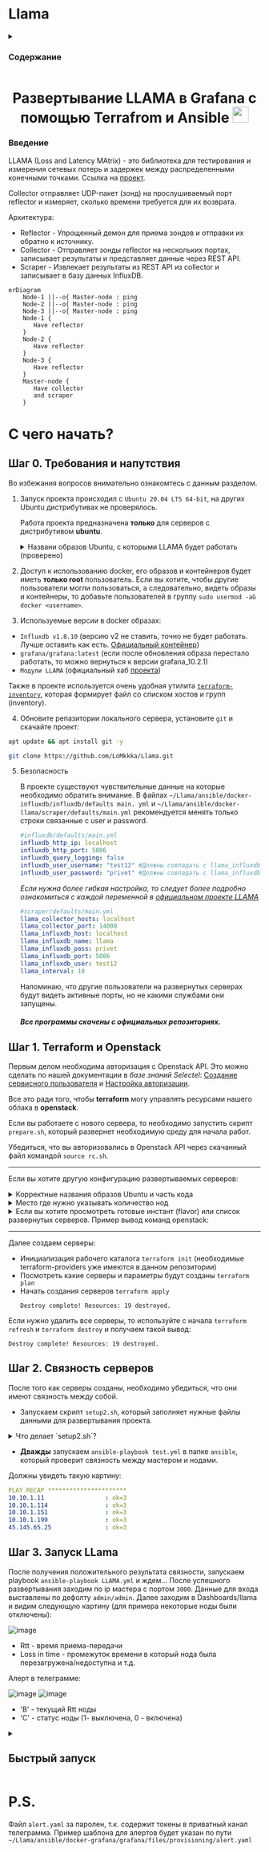# Llama

<details>
<summary>
<h3>Содержание</h3>
</summary>
    
- [Введение](#введение)
- [С чего начать?](#с-чего-начать)
    - [Шаг 0. Требования и напутствия](#шаг-0-требования-и-напутствия)
    - [Шаг 1. Terraform и Openstack](#шаг-1-terraform-и-openstack)
    - [Шаг 2. Связность серверов](#шаг-2-связность-серверов)
    - [Шаг 3. Запуск LLama](#шаг-3-запуск-llama)
- [Быстрый запуск](#быстрый-запуск)
- [P.S.](#ps)
</details>



<h1 align="center">Развертывание LLAMA в Grafana с помощью Terrafrom и Ansible</a> 
<img src="https://github.com/blackcater/blackcater/raw/main/images/Hi.gif" height="32"/></h1>

### Введение

LLAMA (Loss and Latency MAtrix) - это библиотека для тестирования и измерения сетевых потерь и задержек между распределенными конечными точками. Ссылка на [проект](https://github.com/dropbox/llama).

Collector отправляет UDP-пакет (зонд) на прослушиваемый порт reflector и измеряет, сколько времени требуется для их возврата.

Архитектура:
- Reflector - Упрощенный демон для приема зондов и отправки их обратно к источнику.
- Collector - Отправляет зонды reflector на нескольких портах, записывает результаты и представляет данные через REST API.
- Scraper - Извлекает результаты из REST API из collector и записывает в базу данных InfluxDB.

```mermaid
erDiagram
    Node-1 ||--o{ Master-node : ping
    Node-2 ||--o{ Master-node : ping
    Node-3 ||--o{ Master-node : ping
    Node-1 {
       Have reflector
    }
    Node-2 {
       Have reflector
    }
    Node-3 {
       Have reflector
    }
    Master-node {
       Have collector
       and scraper
    }
```

# С чего начать?

## Шаг 0. Требования и напутствия

Во избежания вопросов внимательно ознакомтесь с данным разделом.

1. Запуск проекта происходил с `Ubuntu 20.04 LTS 64-bit`, на других Ubuntu дистрибутивах не проверялось. 
         
   Работа проекта предназначена **только** для серверов с дистрибутивом **ubuntu**.

   <details>
   <summary>Названи образов Ubuntu, с которыми LLAMA будет работать (проверено)</summary>

   - Ubuntu 16.04 LTS 64-bit 
   - Ubuntu 18.04 LTS 64-bit 
   - Ubuntu 20.04 LTS 64-bit 
   - Ubuntu 22.04 LTS 64-bit 
   </details>

2. Доступ к использованию  docker, его образов и контейнеров будет иметь **только root** пользователь. Если вы хотите, чтобы другие пользователи могли пользоваться, а следовательно, видеть образы и контейнеры, то добавьте пользователей в группу `sudo usermod -aG docker <username>`.

3. Используемые версии в docker образах:
- `Influxdb v1.8.10` (версию v2 не ставить, точно не будет работать. Лучше оставить как есть. [Официальный контейнер](https://github.com/influxdata/influxdata-docker/tree/577416b29d72aa5b7199c4c67702448152219d78/influxdb/1.8/alpine))
- `grafana/grafana:latest` (если после обновления образа перестало работать, то можно вернуться к версии grafana_10.2.1)
- `Модули LLAMA` (официальный хаб [проекта](https://github.com/dropbox/llama))

Также в проекте используется очень удобная утилита [`terraform-inventory`](https://github.com/adammck/terraform-inventory), которая формирует файл со списком хостов и групп (inventory).

4. Обновите репазитории локального сервера, установите `git` и скачайте проект:
```bash
apt update && apt install git -y
```
```bash
git clone https://github.com/LoMkkka/Llama.git
```

5. Безопасность

   В проекте существуют чувствительные данные на которые необходимо обратить внимание. В файлах `~/Llama/ansible/docker-influxdb/influxdb/defaults main. yml` и `~/Llama/ansible/docker-llama/scraper/defaults/main.yml` рекомендуется менять только строки связанные с user и password.
   ```yaml
   #influxdb/defaults/main.yml
   influxdb_http_ip: localhost
   influxdb_http_port: 5086
   influxdb_query_logging: false
   influxdb_user_username: "test12" #Должны совпадать с llama_influxdb_pass
   influxdb_user_password: "privet" #Должны совпадать с llama_influxdb_user
   ```
   *Если нужна более гибкая настройка, то следует более подробно ознакомиться с каждой переменной в [официальном проекте LLAMA](https://github.com/dropbox/llama)*
   ```yaml
   #scraper/defaults/main.yml
   llama_collector_hosts: localhost 
   llama_collector_port: 14000
   llama_influxdb_host: localhost 
   llama_influxdb_name: llama
   llama_influxdb_pass: privet
   llama_influxdb_port: 5086
   llama_influxdb_user: test12
   llama_interval: 10
   ```
   Напоминаю, что другие пользователи на развернутых серверах будут видеть активные порты, но не какими службами они запущены.

   #### ***Все программы скачены с официальных репозиториях.***

## Шаг 1. Terraform и Openstack

Первым делом необходима авторизация с Openstack API. Это можно сделать по нашей документации в *базе знаний Selectel*: [Создание сервисного пользователя](https://docs.selectel.ru/cloud/servers/tools/openstack/#создать-сервисного-пользователя) и [Настройка авторизации](https://docs.selectel.ru/cloud/servers/tools/openstack/#настроить-авторизацию).

   Все это ради того, чтобы **terraform** могу управлять ресурсами нашего облака в **openstack**. 

Если вы работаете с нового сервера, то необходимо запустить скрипт `prepare.sh`, который развернет необходимую среду для начала работ.

Убедиться, что вы авторизовались в Openstack API через скачанный файл командой `source rc.sh`.

-----
Если вы хотите другую конфигурацию развертываемых серверов:

   <details>
   <summary>Корректные названия образов Ubuntu и часть кода</summary>

   Имя образа подставляется в файлах `~/Llama/terraform/master/vars.tf` и `~/Llama/terraform/nodes/main.tf`
   
   ``` tf
   #Поиск ID образа (из которого будет создан сервер) по его имени
   data "openstack_images_image_v2" "ubuntu_image" {
     most_recent = true
     visibility  = "public"
     name        = "Ubuntu 20.04 LTS 64-bit" # сюда вставляем название нужного нам образа (не забываем это делать в обоих файлах) 
   }
   ```

   - Ubuntu 16.04 LTS 64-bit (LLAMA работает с этим образом)
   - Ubuntu 18.04 LTS 64-bit (LLAMA работает с этим образом)
   - Ubuntu 20.04 LTS 64-bit (LLAMA работает с этим образом)
   - Ubuntu 22.04 LTS 64-bit (LLAMA работает с этим образом)
    

   </details>

   <details>
   <summary>Место где нужно указывать количество нод </summary>

   В файле `~/Llama/terraform/nodes/vars.tf` указываем желаемое количество нод.

   ```tf
   variable "int_count" {
     type    = number
     default = 3
   }
   ```
   Если число нод большо́е, то рекомендуется использовать следующую команду, которая поможет распараллеливать создание ресурсов и ускорять развертывание:
   ```bash
   terraform apply -parallelism=n 
   ```
   Terraform будет выполнять операции с ресурсами параллельно, используя до n потоков. Применять аккуратно, т.к. это зависит от ресурсов локальной машины.
   </details>

   <details>
   <summary>Если вы хотите просмотреть готовые инстант (flavor) или список развернутых серверов. Пример вывод команд openstack: </summary>

   ```bash
   root@nemaster:~/Llama/files# openstack server list
   +--------------------------------------+----------+--------+-------------------------------------+-------------------------+------------------------------+
   | ID                                   | Name     | Status | Networks                            | Image                   | Flavor                       |
   +--------------------------------------+----------+--------+-------------------------------------+-------------------------+------------------------------+
   | 05505d44-8461-47f4-a36c-15d0c712863e | node-2   | ACTIVE | network_tf=10.10.1.214              |                         | server-node-pYosQNXmtorqwSOE |
   | 4abeee69-cae6-4699-8772-9fba8a6bb9ee | node-1   | ACTIVE | network_tf=10.10.1.8                |                         | server-node-pYosQNXmtorqwSOE |
   | 8c526c73-dd35-4422-b484-c72764e559c6 | node-3   | ACTIVE | network_tf=10.10.1.91               |                         | server-node-pYosQNXmtorqwSOE |
   | dfa9e6fe-6f7a-4f22-9b2c-9f9ae7fff46a | Master   | ACTIVE | network_tf=10.10.1.226, 31.129.33.9 |                         | server-JhQEj4kx67fFEpQP      |
   | dc4c8d3c-73a3-49fe-89b6-550f199d6c99 | nemaster | ACTIVE | nat=192.168.0.2, 46.161.52.66       | Ubuntu 20.04 LTS 64-bit | SL1.1-2048                   |
   +--------------------------------------+----------+--------+-------------------------------------+-------------------------+------------------------------+
   ```

   ```bash
   root@nemaster:~/Llama/files# openstack flavor list
   +--------------------------------------+---------------------------------+--------+------+-----------+-------+-----------+
   | ID                                   | Name                            |    RAM | Disk | Ephemeral | VCPUs | Is Public |
   +--------------------------------------+---------------------------------+--------+------+-----------+-------+-----------+
   | 1                                    | m1.tiny                         |    512 |    0 |         0 |     1 | True      |
   | 1000                                 | BL1.1-512                       |    512 |    0 |         0 |     1 | True      |
   | 1001                                 | BL1.1-1024                      |   1024 |    0 |         0 |     1 | True      |
   | 1002                                 | BL1.1-2048                      |   2048 |    0 |         0 |     1 | True      |
   | 1003                                 | BL1.2-4096                      |   4096 |    0 |         0 |     2 | True      |
   | 1306                                 | BL1.6-32768-256                 |  32768 |  256 |         0 |     6 | True      |
   | 1307                                 | BL1.8-49152-384                 |  49152 |  384 |         0 |     8 | True      |
   | 1308                                 | BL1.10-65536-512                |  65536 |  512 |         0 |    10 | True      |
   | 1311                                 | SL1.1-1024-8                    |   1024 |    8 |         0 |     1 | True      |
   | 1312                                 | SL1.1-2048-16                   |   2048 |   16 |         0 |     1 | True      |
   | 1313                                 | SL1.2-4096-32                   |   4096 |   32 |         0 |     2 | True      |
   | 1314                                 | SL1.2-8192-64                   |   8192 |   64 |         0 |     2 | True      |
   +--------------------------------------+---------------------------------+--------+------+-----------+-------+-----------+
   ```

   Для большей информации о команде `openstack --help`. [Документация](https://registry.terraform.io/providers/terraform-provider-openstack/openstack/latest/docs) о том, как грамотно использовать resource и data sources terraform в связке с openstack. 
   </details>

----

Далее создаем серверы:
- Инициализация рабочего каталога `terraform init` (необходимые terraform-providers уже имеются в данном репозитории)
- Посмотреть какие серверы и параметры будут созданы `terraform plan` 
- Начать создания серверов `terraform apply`
   ```HCL
   Destroy complete! Resources: 19 destroyed.
   ```
Если нужно удалить все серверы, то используйте с начала `terraform refresh` и `terraform destroy` и получаем такой вывод:
   ```HCL
   Destroy complete! Resources: 19 destroyed.
   ```
## Шаг 2. Связность серверов
После того как серверы созданы, необходимо убедиться, что они имеют связность между собой.
- Запускаем скрипт `setup2.sh`, который заполняет нужные файлы данными для развертывания проекта.

<details>
<summary>Что делает `setup2.sh`?</summary>
asdads
</details>

- **Дважды** запускаем `ansible-playbook test.yml` в папке `ansible`, который проверит связность между мастером и нодами.

Должны увидеть такую картину:

``` yaml
PLAY RECAP **********************
10.10.1.11                 : ok=3    
10.10.1.114                : ok=3       
10.10.1.151                : ok=3    
10.10.1.199                : ok=3     
45.145.65.25               : ok=3      
```

## Шаг 3. Запуск LLama

После получения положительного результата связности, запускаем playbook `ansible-playbook LLAMA.yml` и ждем...
После успешного развертывания заходим по ip мастера с портом `3000`. Данные для входа выставлены по дефолту `admin/admin`.
Далее заходим в Dashboards/llama и видим следующую картину (для примера некоторые ноды были отключены):

![image](https://github.com/LoMkkka/Llama/assets/76530062/7de31c9d-3ec0-431c-8506-a9aacb5e8c1b)


- Rtt - время приема-передачи
- Loss in time - промежуток времени в который нода была перезагружена/недоступна и т.д.

Алерт в телеграмме:

![image](https://github.com/LoMkkka/Llama/assets/76530062/e98ff7ca-ef2d-4b51-9a27-f23d77d0fba9) ![image](https://github.com/LoMkkka/Llama/assets/76530062/128ad6a2-ab71-43e3-957f-a1e6742e4dcc)



- 'B' - текущий Rtt ноды
- 'C' - статус ноды (1- выключена, 0 - включена) 

<details>
<summary><h2>Быстрый запуск</h2></summary>

### Запускаем проект MEGALLAMA
    
1. Убедились, что наш сервер на дистрибутиве Ubuntu 20.04 и выполняем:
```bash
apt update && apt install git -y
```
```bash
git clone https://github.com/LoMkkka/Llama.git
```
2. Запускаем скрипт `prepare.sh`.
```bash
~/Llama/prepare.sh
```    
3. Мы авторизовались в openstack api через `source rc.sh`, который был скачан из [Шаг 1. Terraform и Openstack](#шаг-1-terraform-и-openstack).

4. Создаем серверы.
```bash
cd ~/Llama/terraform
terraform init
terraform apply -auto-approve
```
5. После того как серверы создались запуcкаем скрипт `replacer.sh`.
```bash
~/Llama/replacer.sh
```
6. Проверяем связность нод между собой. Когда всплывет запрос об fingerprint ключа ECDSA пишем `yes` и дважды выполняем данный playbook.
```bash
cd ~/Llama/ansible
ansible-playbook test.yml
```
7. Запускаем проект и ждем...
```bash
cd ~/Llama/ansible
ansible-playbook MEGALLAMA.yml
```
8. В конце будет вывод ссылки по которой нужно перейти. Пароль от grafana стандартный admin/admin. В `dashboards` находим llama, переходим по ней и радуемся.
![image](https://github.com/LoMkkka/Llama/assets/76530062/ae406dae-e5f3-468c-87e0-25f2ea97fd36)

</details>


# P.S.
Файл `alert.yaml` за паролен, т.к. содержит токены в приватный канал телеграмма. Пример шаблона для алертов будет указан по пути `~/Llama/ansible/docker-grafana/grafana/files/provisioning/alert.yaml`
